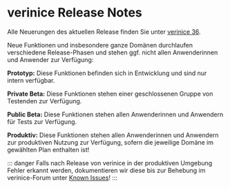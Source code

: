 <!-- © 2025 The Project Contributors - see AUTHORS.txt -->
# verinice Release Notes

Alle Neuerungen des aktuellen Release finden Sie unter [verinice 36](/release-notes/verinice-36.md).

Neue Funktionen und insbesondere ganze Domänen durchlaufen verschiedene Release-Phasen und stehen ggf. nicht allen Anwenderinnen und Anwender zur Verfügung:

**Prototyp:** Diese Funktionen befinden sich in Entwicklung und sind nur intern verfügbar.

**Private Beta:** Diese Funktionen stehen einer geschlossenen Gruppe von Testenden zur Verfügung.

**Public Beta:** Diese Funktionen stehen allen Anwenderinnen und Anwendern für Tests zur Verfügung.

**Produktiv:** Diese Funktionen stehen allen Anwenderinnen und Anwendern zur produktiven Nutzung zur Verfügung, sofern die jeweilige Domäne im gewählten Plan enthalten ist!

::: danger Falls nach Release von verinice in der produktiven Umgebung Fehler erkannt werden, dokumentieren wir diese bis zur Behebung im verinice-Forum unter [Known Issues](https://forum.verinice.com/c/veo/known-issues/87)!
:::